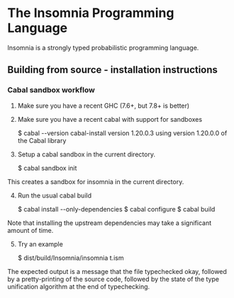 The Insomnia Programming Language
=================================

Insomnia is a strongly typed probabilistic programming language.

Building from source - installation instructions
------------------------------------------------

### Cabal sandbox workflow

1. Make sure you have a recent GHC (7.6+, but 7.8+ is better)

2. Make sure you have a recent cabal with support for sandboxes

    $ cabal --version
    cabal-install version 1.20.0.3
    using version 1.20.0.0 of the Cabal library

3. Setup a cabal sandbox in the current directory.

    $ cabal sandbox init

This creates a sandbox for insomnia in the current directory.

4. Run the usual cabal build

    $ cabal install --only-dependencies
    $ cabal configure
    $ cabal build

Note that installing the upstream dependencies may take a significant
amount of time.

5. Try an example

    $ dist/build/Insomnia/insomnia t.ism

The expected output is a message that the file typechecked okay,
followed by a pretty-printing of the source code, followed by the
state of the type unification algorithm at the end of typechecking.
    
